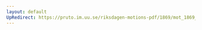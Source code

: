 ```yaml
---
layout: default
UpRedirect: https://pruto.im.uu.se/riksdagen-motions-pdf/1869/mot_1869__fk__2/mot_1869__fk__2-003.pdf
---
```

